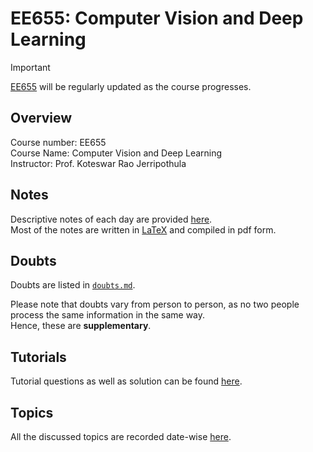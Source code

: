 # EE655: Computer Vision and Deep Learning

> [!IMPORTANT]
> [EE655](https://github.com/tanvincible/iitk/tree/main/sem3/EE655) will be regularly updated as the course progresses.

## Overview

Course number: EE655  
Course Name: Computer Vision and Deep Learning  
Instructor: Prof. Koteswar Rao Jerripothula

## Notes

Descriptive notes of each day are provided [here]().  
Most of the notes are written in [LaTeX](https://www.latex-project.org/) and compiled in pdf form.

<!--TODO: Add Notes-->

## Doubts

Doubts are listed in [`doubts.md`](https://github.com/tanvincible/iitk/tree/main/sem3/EE655/doubts.md).

Please note that doubts vary from person to person, as no two people process the same information in the same way.  
Hence, these are **supplementary**.

## Tutorials

Tutorial questions as well as solution can be found [here](https://github.com/tanvincible/iitk/tree/main/sem3/EE655/tutorials).

## Topics

All the discussed topics are recorded date-wise [here](https://github.com/tanvincible/iitk/tree/main/sem3/EE655/topics.md).